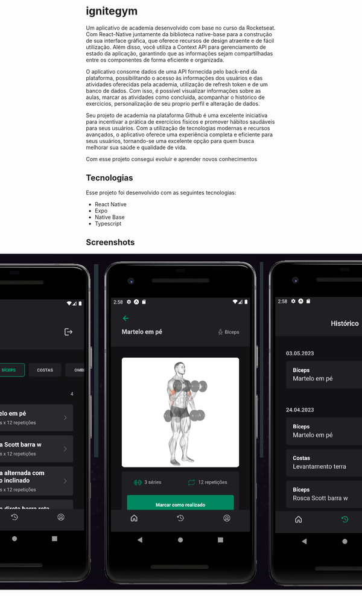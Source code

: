 # ignitegym
Um aplicativo de academia desenvolvido com base no curso da Rocketseat. Com React-Native juntamente da biblioteca native-base para a construção de sua interface gráfica, que oferece recursos de design atraente e de fácil utilização. Além disso, você utiliza a Context API para gerenciamento de estado da aplicação, garantindo que as informações sejam compartilhadas entre os componentes de forma eficiente e organizada.

O aplicativo consome dados de uma API fornecida pelo back-end da plataforma, possibilitando o acesso às informações dos usuários e das atividades oferecidas pela academia, utilização de refresh token e de um banco de dados. Com isso, é possível visualizar informações sobre as aulas, marcar as atividades como concluida, acompanhar o histórico de exercicios, personalização de seu proprio perfil e alteração de dados.

Seu projeto de academia na plataforma Github é uma excelente iniciativa para incentivar a prática de exercícios físicos e promover hábitos saudáveis para seus usuários. Com a utilização de tecnologias modernas e recursos avançados, o aplicativo oferece uma experiência completa e eficiente para seus usuários, tornando-se uma excelente opção para quem busca melhorar sua saúde e qualidade de vida.

Com esse projeto consegui evoluir e aprender novos conhecimentos

## Tecnologias

Esse projeto foi desenvolvido com as seguintes tecnologias:

- React Native
- Expo
- Native Base
- Typescript

## Screenshots

<div style="display:flex; justify-content: center;">
  <img src=".github/login.png" alt="Imagem 1" margin-right:10px;">
  <img src=".github/telainicial.png" alt="Imagem 1" margin-right:10px;">
  <img src=".github/exerciciodetails.png" alt="Imagem 1" margin-right:10px;">
  <img src=".github/historico.png" alt="Imagem 1" margin-right:10px;">
  <img src=".github/profile.png" alt="Imagem 1" margin-right:10px;">
</div>
